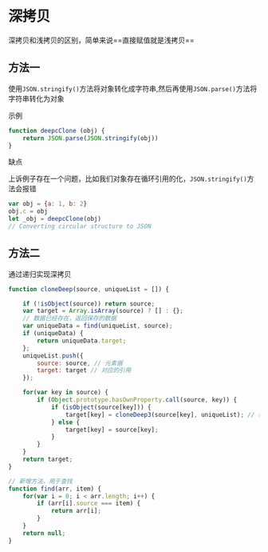 # 深拷贝

深拷贝和浅拷贝的区别，简单来说==直接赋值就是浅拷贝==

## 方法一

使用`JSON.stringify()`方法将对象转化成字符串,然后再使用`JSON.parse()`方法将字符串转化为对象

示例

```javascript
function deepcClone (obj) {
    return JSON.parse(JSON.stringify(obj))
}
```

缺点

上诉例子存在一个问题，比如我们对象存在循环引用的化，`JSON.stringify()`方法会报错

```javascript
var obj = {a: 1, b: 2}
obj.c = obj
let _obj = deepcClone(obj)
// Converting circular structure to JSON
```

## 方法二

通过递归实现深拷贝

```javascript
function cloneDeep(source, uniqueList = []) {

    if (!isObject(source)) return source;
    var target = Array.isArray(source) ? [] : {};
    // 数据已经存在，返回保存的数据
    var uniqueData = find(uniqueList, source);
    if (uniqueData) {
        return uniqueData.target;
    };
    uniqueList.push({
        source: source, // 元素据
        target: target // 对应的引用
    });

    for(var key in source) {
        if (Object.prototype.hasOwnProperty.call(source, key)) {
            if (isObject(source[key])) {
                target[key] = cloneDeep3(source[key], uniqueList); // 新增代码，传入数组
            } else {
                target[key] = source[key];
            }
        }
    }
    return target;
}

// 新增方法，用于查找
function find(arr, item) {
    for(var i = 0; i < arr.length; i++) {
        if (arr[i].source === item) {
            return arr[i];
        }
    }
    return null;
}
```